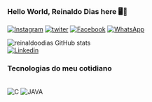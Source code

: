 ### Hello World, Reinaldo Dias here 🖥️👋

[![Instagram](	https://img.shields.io/badge/Instagram-E4405F?style=for-the-badge&logo=instagram&logoColor=white)](https://instagram.com/reinaldoo_dias)
[![twiter](	https://img.shields.io/badge/Twitter-1DA1F2?style=for-the-badge&logo=twitter&logoColor=white)](https://twitter.com/reinaldoo_dias)
[![Facebook](https://img.shields.io/badge/Facebook-0866FF?style=for-the-badge&logo=facebook&logoColor=white)](https://facebook.com/reinaldoo_dias)
[![WhatsApp](https://img.shields.io/badge/Whatsapp-25D366?style=for-the-badge&logo=whatsapp&logoColor=white)](https://wa.me/5598984930379)


![reinaldoodias GitHub stats](https://github-readme-stats.vercel.app/api?username=reinaldoodias&show_icons=true&theme=radical)
<br>[![Linkedin](https://img.shields.io/badge/linkedin-0866FF?style=for-the-badge&logo=linkedin&logoColor=white)](https://google.com)

### Tecnologias do meu cotidiano
<div style="display: inline_block"><br/>
    <img align="center" alt="C" src="https://img.shields.io/badge/C-00599C?style=for-the-badge&logo=c&logoColor=white"/>
<img align="center" alt="JAVA" src="https://img.shields.io/badge/Java-ED8B00?style=for-the-badge&logo=openjdk&logoColor=white"/>
</div>
